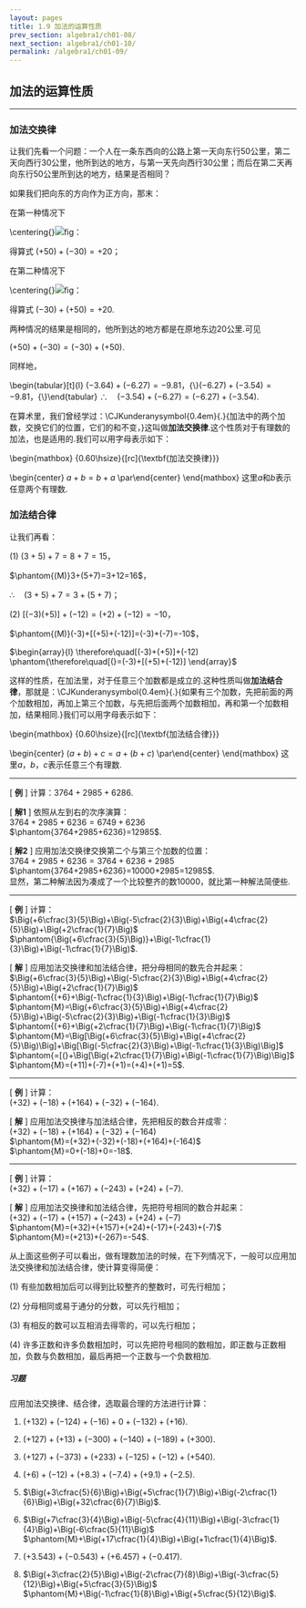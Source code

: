 ```yaml
---
layout: pages
title: 1.9 加法的运算性质
prev_section: algebra1/ch01-08/
next_section: algebra1/ch01-10/
permalink: /algebra1/ch01-09/
---
```


加法的运算性质
--------------

----

### 加法交换律

让我们先看一个问题：一个人在一条东西向的公路上第一天向东行$50$公里，第二天向西行$30$公里，他所到达的地方，与第一天先向西行$30$公里；而后在第二天再向东行$50$公里所到达的地方，结果是否相同？

如果我们把向东的方向作为正方向，那末：

在第一种情况下

\centering{}![](images/-033-1.png "fig：")

得算式 $(+50)+(-30)=+20$；

在第二种情况下

\centering{}![](images/-033-2.png "fig：")

得算式 $(-30)+(+50)=+20$.

两种情况的结果是相同的，他所到达的地方都是在原地东边$20$公里.可见

$(+50)+(-30)=(-30)+(+50)$.

同样地，

\begin{tabular}[t]{l}
$(-3.64)+(-6.27)=-9.81$，{\\}$(-6.27)+(-3.54)=-9.81$，{\\}\end{tabular}
$\therefore\quad(-3.54)+(-6.27)=(-6.27)+(-3.54)$.

在算术里，我们曾经学过：<span>\CJKunderanysymbol{0.4em}{.}{加法中的两个加数，交换它们的位置，它们的和不变，}</span>这叫做**加法交换律**.这个性质对于有理数的加法，也是适用的.我们可以用字母表示如下：

\begin{mathbox}
{0.60\hsize}{[rc]{\textbf{加法交换律}}}

\begin{center}
$a+b=b+a$
\par\end{center}
\end{mathbox}
这里$a$和$b$表示任意两个有理数.

### 加法结合律

让我们再看：

(1) $(3+5)+7=8+7=15$，

$\phantom{(M)}3+(5+7)=3+12=16$，

$\therefore\quad(3+5)+7=3+(5+7)$；

(2) $[(-3)(+5)]+(-12)=(+2)+(-12)=-10$，

$\phantom{(M)}(-3)+[(+5)+(-12)]=(-3)+(-7)=-10$，

$\begin{array}{l}
\therefore\quad[(-3)+(+5)]+(-12)  
\phantom{\therefore\quad[(}=(-3)+[(+5)+(-12)]
\end{array}$

这样的性质，在加法里，对于任意三个加数都是成立的.这种性质叫做**加法结合律**，那就是：<span>\CJKunderanysymbol{0.4em}{.}{如果有三个加数，先把前面的两个加数相加，再加上第三个加数，与先把后面两个加数相加，再和第一个加数相加，结果相同.}</span>我们可以用字母表示如下：

\begin{mathbox}
{0.60\hsize}{[rc]{\textbf{加法结合律}}}

\begin{center}
$(a+b)+c=a+(b+c)$
\par\end{center}
\end{mathbox}
这里$a$，$b$，$c$表示任意三个有理数.


----

[ **例** ] 计算：$3764+2985+6286$.

[ **解1** ] 依照从左到右的次序演算：  
$3764+2985+6236=6749+6236$  
$\phantom{3764+2985+6236}=12985$.

[ **解2** ] 应用加法交换律交换第二个与第三个加数的位置：  
$3764+2985+6236=3764+6236+2985$  
$\phantom{3764+2985+6236}=10000+2985=12985$.  
显然，第二种解法因为凑成了一个比较整齐的数10000，就比第一种解法简便些.


----

[ **例** ] 计算：  
$\Big(+6\cfrac{3}{5}\Big)+\Big(-5\cfrac{2}{3}\Big)+\Big(+4\cfrac{2}{5}\Big)+\Big(+2\cfrac{1}{7}\Big)$  
$\phantom{\Big(+6\cfrac{3}{5}\Big)}+\Big(-1\cfrac{1}{3}\Big)+\Big(-1\cfrac{1}{7}\Big)$.

[ **解** ] 应用加法交换律和加法结合律，把分母相同的数先合并起来：  
$\Big(+6\cfrac{3}{5}\Big)+\Big(-5\cfrac{2}{3}\Big)+\Big(+4\cfrac{2}{5}\Big)+\Big(+2\cfrac{1}{7}\Big)$  
$\phantom{(+6}+\Big(-1\cfrac{1}{3}\Big)+\Big(-1\cfrac{1}{7}\Big)$  
$\phantom{M}=\Big(+6\cfrac{3}{5}\Big)+\Big(+4\cfrac{2}{5}\Big)+\Big(-5\cfrac{2}{3}\Big)+\Big(-1\cfrac{1}{3}\Big)$  
$\phantom{(+6}+\Big(+2\cfrac{1}{7}\Big)+\Big(-1\cfrac{1}{7}\Big)$  
$\phantom{M}=\Big[\Big(+6\cfrac{3}{5}\Big)+\Big(+4\cfrac{2}{5}\Big)\Big]+\Big[\Big(-5\cfrac{2}{3}\Big)+\Big(-1\cfrac{1}{3}\Big)\Big]$  
$\phantom{=[(}+\Big[\Big(+2\cfrac{1}{7}\Big)+\Big(-1\cfrac{1}{7}\Big)\Big]$  
$\phantom{M}=(+11)+(-7)+(+1)=(+4)+(+1)=5$.


----

[ **例** ] 计算：  
$(+32)+(-18)+(+164)+(-32)+(-164)$.

[ **解** ] 应用加法交换律与加法结合律，先把相反的数合并成零：  
$(+32)+(-18)+(+164)+(-32)+(-164)$  
$\phantom{M}=(+32)+(-32)+(-18)+(+164)+(-164)$  
$\phantom{M}=0+(-18)+0=-18$.


----

[ **例** ] 计算：  
$(+32)+(-17)+(+167)+(-243)+(+24)+(-7)$.

[ **解** ] 应用加法交换律和加法结合律，先把符号相同的数合并起来：  
$(+32)+(-17)+(+157)+(-243)+(+24)+(-7)$  
$\phantom{M}=(+32)+(+157)+(+24)+(-17)+(-243)+(-7)$  
$\phantom{M}=(+213)+(-267)=-54$.


从上面这些例子可以看出，做有理数加法的时候，在下列情况下，一般可以应用加法交换律和加法结合律，使计算变得简便：

(1) 有些加数相加后可以得到比较整齐的整数时，可先行相加；

(2) 分母相同或易于通分的分数，可以先行相加；

(3) 有相反的数可以互相消去得零的，可以先行相加；

(4) 许多正数和许多负数相加时，可以先把符号相同的数相加，即正数与正数相加，负数与负数相加，最后再把一个正数与一个负数相加.



<div class="note">
<h5>习题</h5>
</div>

应用加法交换律、结合律，选取最合理的方法进行计算：

1.  $(+132)+(-124)+(-16)+0+(-132)+(+16)$.

2.  $(+127)+(+13)+(-300)+(-140)+(-189)+(+300)$.

3.  $(+127)+(-373)+(+233)+(-125)+(-12)+(+540)$.

4.  $(+6)+(-12)+(+8.3)+(-7.4)+(+9.1)+(-2.5)$.

5.  $\Big(+3\cfrac{5}{6}\Big)+\Big(+5\cfrac{1}{7}\Big)+\Big(-2\cfrac{1}{6}\Big)+\Big(+32\cfrac{6}{7}\Big)$.

6.  $\Big(+7\cfrac{3}{4}\Big)+\Big(-5\cfrac{4}{11}\Big)+\Big(-3\cfrac{1}{4}\Big)+\Big(-6\cfrac{5}{11}\Big)$\
    $\phantom{M}+\Big(+17\cfrac{1}{4}\Big)+\Big(+1\cfrac{1}{4}\Big)$.

7.  $(+3.543)+(-0.543)+(+6.457)+(-0.417)$.

8.  $\Big(+3\cfrac{2}{5}\Big)+\Big(-2\cfrac{7}{8}\Big)+\Big(-3\cfrac{5}{12}\Big)+\Big(+5\cfrac{3}{5}\Big)$\
    $\phantom{M}+\Big(-1\cfrac{1}{8}\Big)+\Big(+5\cfrac{5}{12}\Big)$.




